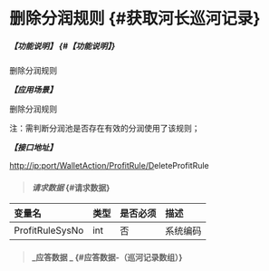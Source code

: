 # 删除分润规则 {#获取河长巡河记录}

##### _【功能说明】_ {#【功能说明】}

删除分润规则

_**【应用场景】**_

删除分润规则

注：需判断分润池是否存在有效的分润使用了该规则；

_**【接口地址】**_

[http://ip:port/WalletAction/ProfitRule/D](http://ip:port/HMQuery/PatrolRiver/GetPatrolRivers)eleteProfitRule

> #### _请求数据_ {#请求数据}

| 变量名 | 类型 | 是否必须 | 描述 |
| :--- | :--- | :--- | :--- |
| ProfitRuleSysNo | int | 否 | 系统编码 |

> #### _应答数据 _ {#应答数据-（巡河记录数组）}



